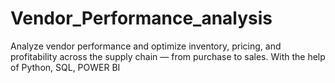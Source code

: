 # Vendor_Performance_analysis
Analyze vendor performance and optimize inventory, pricing, and profitability across the supply chain — from purchase to sales.
With the help of Python, SQL, POWER BI

